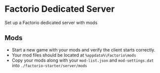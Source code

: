 # Factorio Dedicated Server
Set up a Factorio dedicated server with mods

## Mods
- Start a new game with your mods and verify the client starts correctly.
- Your mod files should be located at `%appdata%\Factorio\mods`
- Copy your mods along with your `mod-list.json` and `mod-settings.dat` into `./factorio-starter/server/mods`
